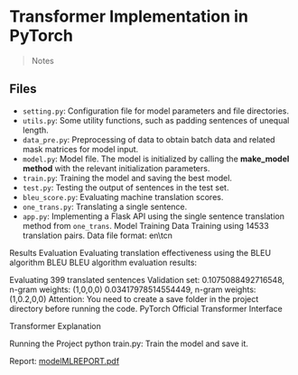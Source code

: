 # Transformer Implementation in PyTorch  
> Notes

## Files
- `setting.py`: Configuration file for model parameters and file directories.
- `utils.py`: Some utility functions, such as padding sentences of unequal length.
- `data_pre.py`: Preprocessing of data to obtain batch data and related mask matrices for model input.
- `model.py`: Model file. The model is initialized by calling the **make_model method** with the relevant initialization parameters.
- `train.py`: Training the model and saving the best model.
- `test.py`: Testing the output of sentences in the test set.
- `bleu_score.py`: Evaluating machine translation scores.
- `one_trans.py`: Translating a single sentence.
- `app.py`: Implementing a Flask API using the single sentence translation method from `one_trans`.
Model Training Data
Training using 14533 translation pairs.
Data file format: en\tcn

Results Evaluation
Evaluating translation effectiveness using the BLEU algorithm BLEU
BLEU algorithm evaluation results:

Evaluating 399 translated sentences
Validation set: 0.1075088492716548, n-gram weights: (1,0,0,0)
0.03417978514554449, n-gram weights: (1,0.2,0,0)
Attention: You need to create a save folder in the project directory before running the code.
PyTorch Official Transformer Interface

Transformer Explanation

Running the Project
python train.py: Train the model and save it.

Report: 
[modelMLREPORT.pdf](https://github.com/user-attachments/files/17318342/modelMLREPORT.pdf)
